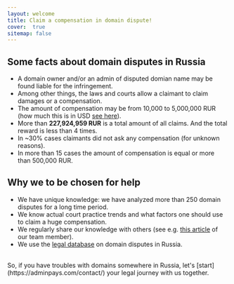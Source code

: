 ```yaml
---
layout: welcome
title: Claim a compensation in domain dispute!
cover:  true
sitemap: false
---
```



## Some facts about domain disputes in Russia

* A domain owner and/or an admin of disputed domian name may be found liable for the infringement.
* Among other things, the laws and courts allow a claimant to claim damages or a compensation.
* The amount of compensation may be from 10,000 to 5,000,000 RUR (how much this is in USD [see here](https://www.xe.com/currencyconverter/convert/?Amount=1&From=RUB&To=USD)).
* More than **227,924,959 RUR** is a total amount of all claims. And the total reward is less than 4 times.
* In ~30% cases claimants did not ask any compensation (for unknown reasons).
* In more than 15 cases the amount of compensation is equal or more than 500,000 RUR.

## Why we to be chosen for help

* We have unique knowledge: we have analyzed more than 250 domain disputes for a long time period. 
* We know actual court practice trends and what factors one should use to claim a huge compensation.
* We regularly share our knowledge with others (see e.g. [this article](https://www.worldtrademarkreview.com/brand-management/domain-name-disputes-in-russia-how-get-most-compensation-in-court) of our team member).
* We use the [legal database](https://github.com/xCounsel/kardamon/tree/master/English/premium) on domain disputes in Russia.

<br/>
So, if you have troubles with domains somewhere in Russia, let's [start](https://adminpays.com/contact/) your legal journey with us together.

